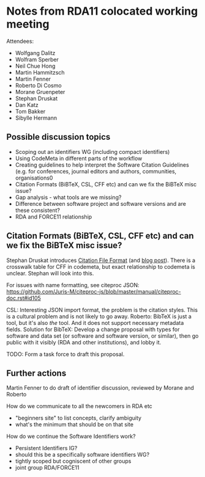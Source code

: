 # Notes from RDA11 colocated working meeting

Attendees:
- Wolfgang Dalitz
- Wolfram Sperber
- Neil Chue Hong
- Martin Hammitzsch
- Martin Fenner
- Roberto Di Cosmo
- Morane Gruenpeter
- Stephan Druskat
- Dan Katz
- Tom Bakker
- Sibylle	Hermann

## Possible discussion topics

- Scoping out an identifiers WG (including compact identifiers)
- Using CodeMeta in different parts of the workflow
- Creating guidelines to help interpret the Software Citation Guidelines (e.g. for conferences, journal editors and authors, communities, organisations0
- Citation Formats (BiBTeX, CSL, CFF etc) and can we fix the BiBTeX misc issue?
- Gap analysis - what tools are we missing?
- Difference between software project and software versions and are these consistent?
- RDA and FORCE11 relationship

## Citation Formats (BiBTeX, CSL, CFF etc) and can we fix the BiBTeX misc issue?
Stephan Druskat introduces [Citation File Format](https://citation-file-format.github.io/) (and [blog post](https://www.software.ac.uk/blog/2017-12-12-standard-format-citation-files)). There is a crosswalk table for CFF in codemeta, but exact relationship to codemeta is unclear. Stephan will look into this.

For issues with name formatting, see citeproc JSON: https://github.com/Juris-M/citeproc-js/blob/master/manual/citeproc-doc.rst#id105

CSL: Interesting JSON import format, the problem is the citation styles. This is a cultural problem and is not likely to go away.
Roberto: BibTeX is just a tool, but it's also *the* tool. And it does not support necessary metadata fields.
Solution for BibTeX: Develop a change proposal with types for software and data set (or software and software version, 
or similar), then go public with it visibly (RDA and other institutions), and lobby it.

TODO: Form a task force to draft this proposal.

## Further actions

Martin Fenner to do draft of identifier discussion, reviewed by Morane and Roberto

How do we communicate to all the newcomers in RDA etc
- "beginners site" to list concepts, clarify ambiguity
- what's the minimum that should be on that site

How do we continue the Software Identifiers work?
- Persistent Identifiers IG?
- should this be a specifically software identifiers WG?
- tightly scoped but cogniscent of other groups
- joint group RDA/FORCE11
